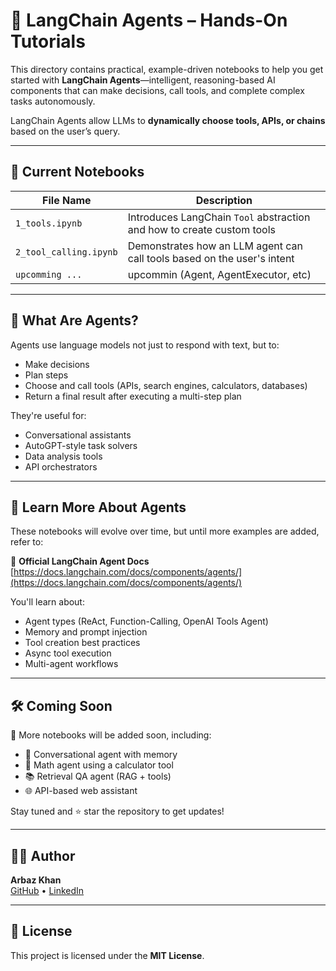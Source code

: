 # 🧠 LangChain Agents – Hands-On Tutorials

This directory contains practical, example-driven notebooks to help you get started with **LangChain Agents**—intelligent, reasoning-based AI components that can make decisions, call tools, and complete complex tasks autonomously.

LangChain Agents allow LLMs to **dynamically choose tools, APIs, or chains** based on the user’s query.

---

## 📂 Current Notebooks

| File Name               | Description                                                                 |
|-------------------------|-----------------------------------------------------------------------------|
| `1_tools.ipynb`         | Introduces LangChain `Tool` abstraction and how to create custom tools      |
| `2_tool_calling.ipynb`  | Demonstrates how an LLM agent can call tools based on the user's intent     |
|`upcomming ...`          | upcommin (Agent, AgentExecutor, etc)                                        |

---

## 🧪 What Are Agents?

Agents use language models not just to respond with text, but to:

- Make decisions  
- Plan steps  
- Choose and call tools (APIs, search engines, calculators, databases)  
- Return a final result after executing a multi-step plan

They're useful for:
- Conversational assistants
- AutoGPT-style task solvers
- Data analysis tools
- API orchestrators

---

## 📖 Learn More About Agents

These notebooks will evolve over time, but until more examples are added, refer to:

🔗 **Official LangChain Agent Docs**  
[https://docs.langchain.com/docs/components/agents/](https://docs.langchain.com/docs/components/agents/)

You'll learn about:
- Agent types (ReAct, Function-Calling, OpenAI Tools Agent)
- Memory and prompt injection
- Tool creation best practices
- Async tool execution
- Multi-agent workflows

---

## 🛠 Coming Soon

🚧 More notebooks will be added soon, including:

- 🔄 Conversational agent with memory  
- 🧮 Math agent using a calculator tool  
- 📚 Retrieval QA agent (RAG + tools)  
- 🌐 API-based web assistant

Stay tuned and ⭐ star the repository to get updates!

---

## 🧑‍💻 Author

**Arbaz Khan**  
[GitHub](https://github.com/Arbazkhan-cs) • [LinkedIn](https://www.linkedin.com/in/arbazkhan-cs/)

---

## 📄 License

This project is licensed under the **MIT License**.
